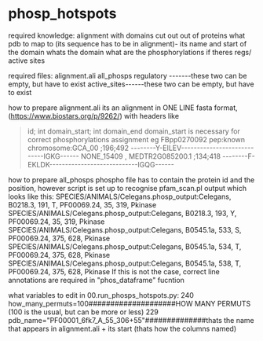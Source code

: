 # phosp_hotspots

required knowledge:
alignment with domains cut out out of proteins
what pdb to map to (its sequence has to be in alignment)- its name and start of the domain
whats the domain
what are the phosphorylations
if theres regs/ active sites


required files:
alignment.ali
all_phosps
regulatory -------these two can be empty, but have to exist
active_sites------these two can be empty, but have to exist

how to prepare alignment.ali
its an alignment in ONE LINE fasta format, (https://www.biostars.org/p/9262/) with headers like 
>id; int domain_start; int domain_end
domain_start is necessary for correct phosphorylations assignment
eg
>FBpp0270092 pep:known chromosome:GCA_00 ;196;492
--------Y-EILEV----------------------------IGKG------
>NONE_15409 , MEDTR2G085200.1 ;134;418
--------F-EKLDK----------------------------IGQG------

how to prepare all_phosps
phospho file has to contain the protein id and the position, however script is set up to recognise pfam_scan.pl output which looks like this: 
SPECIES/ANIMALS/Celegans.phosp_output:Celegans, B0218.3, 191, T, PF00069.24, 35, 319, Pkinase
SPECIES/ANIMALS/Celegans.phosp_output:Celegans, B0218.3, 193, Y, PF00069.24, 35, 319, Pkinase
SPECIES/ANIMALS/Celegans.phosp_output:Celegans, B0545.1a, 533, S, PF00069.24, 375, 628, Pkinase
SPECIES/ANIMALS/Celegans.phosp_output:Celegans, B0545.1a, 534, T, PF00069.24, 375, 628, Pkinase
SPECIES/ANIMALS/Celegans.phosp_output:Celegans, B0545.1a, 538, T, PF00069.24, 375, 628, Pkinase
If this is not the case, correct line annotations are required in "phos_dataframe" fucntion


what variables to edit in 00.run_phosps_hotspots.py:
240 how_many_permuts=100####################HOW MANY PERMUTS (100 is the usual, but can be more or less)
229 pdb_name="PF00001_6fk7_A_55_306+55"##############thats the name that appears in alignment.ali + its start (thats how the columns named)


